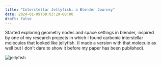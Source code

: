 ```yaml
---
title: "Interstellar Jellyfish: a Blender Journey"
date: 2024-01-09T09:03:20-08:00
draft: false
---
```


Started exploring geometry nodes and space settings in blender, inspired by one of my research projects in which I found carbonic interstellar molecules that looked like jellyfish. (I made a version with that molecule as well but I don't dare to show it before my paper has been published).  

![jellyfish](jellyfish.jpg)

